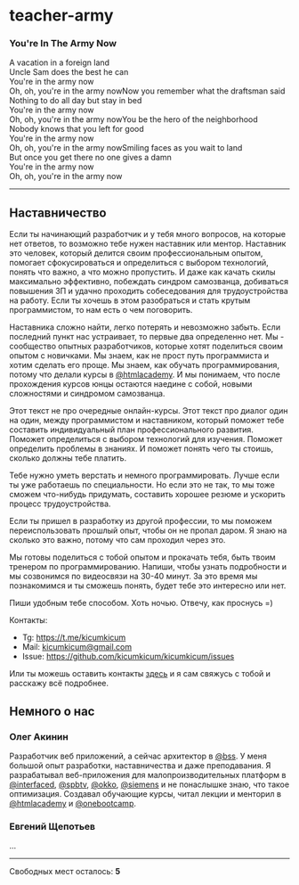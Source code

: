 # teacher-army

### You're In The Army Now

A vacation in a foreign land  
Uncle Sam does the best he can  
You're in the army now  
Oh, oh, you're in the army nowNow you remember what the draftsman said  
Nothing to do all day but stay in bed  
You're in the army now  
Oh, oh, you're in the army nowYou be the hero of the neighborhood  
Nobody knows that you left for good  
You're in the army now  
Oh, oh, you're in the army nowSmiling faces as you wait to land  
But once you get there no one gives a damn  
You're in the army now  
Oh, oh, you're in the army now  

---

## Наставничество

Если ты начинающий разработчик и у тебя много вопросов, на которые нет ответов, то возможно тебе нужен наставник или ментор. Наставник это человек, который делится своим профессиональным опытом, помогает сфокусироваться и определиться с выбором технологий, понять что важно, а что можно пропустить. И даже как качать скилы максимально эффективно, побеждать синдром самозванца, добиваться повышения ЗП и удачно проходить собеседования для трудоустройства на работу. Если ты хочешь в этом разобраться и стать крутым программистом, то нам есть о чем поговорить.

Наставника сложно найти, легко потерять и невозможно забыть. Если последний пункт нас устраивает, то первые два определенно нет. Мы - сообщество опытных разработчиков, которые хотят поделиться своим опытом с новичками. Мы знаем, как не прост путь программиста и хотим сделать его проще. Мы знаем, как обучать программирования, потому что делали курсы в [@htmlacademy](https://htmlacademy.ru). И мы понимаем, что после прохождения курсов юнцы остаются наедине с собой, новыми сложностями и синдромом самозванца.

Этот текст не про очередные онлайн-курсы. Этот текст про диалог один на один, между программистом и наставником, который поможет тебе составить индивидуальный план профессионального развития. Поможет определиться с выбором технологий для изучения. Поможет определить проблемы в знаниях. И поможет понять чего ты стоишь, сколько должны тебе платить.

Тебе нужно уметь верстать и немного программировать. Лучше если ты уже работаешь по специальности. Но если это не так, то мы тоже сможем что-нибудь придумать, составить хорошее резюме и ускорить процесс трудоустройства.

Если ты пришел в разработку из другой профессии, то мы поможем переиспользовать прошлый опыт, чтобы он не пропал даром. Я знаю на сколько это важно, потому что сам проходил через это.

Мы готовы поделиться с тобой опытом и прокачать тебя, быть твоим тренером по программированию. Напиши, чтобы узнать подробности и мы созвонимся по видеосвязи на 30-40 минут. За это время мы познакомимся и ты сможешь понять, будет тебе это интересно или нет.

Пиши удобным тебе способом. Хоть ночью. Отвечу, как проснусь =)

Контакты:
- Tg: https://t.me/kicumkicum
- Mail: kicumkicum@gmail.com
- Issue: https://github.com/kicumkicum/kicumkicum/issues

Или ты можешь оставить контакты [здесь](https://forms.gle/C43ArKRTtFHFh7XY7) и я сам свяжусь с тобой и расскажу всё подробнее.

## Немного о нас

### Олег Акинин

Разработчик веб приложений, а сейчас архитектор в [@bss](https://bssys.com/). У меня большой опыт разработки, наставничества и даже преподавания. Я разрабатывал веб-приложения для малопроизводительных платформ в [@interfaced](https://interfaced.tv), [@spbtv](https://ru.spbtv.com), [@okko](https://okko.tv), [@siemens](https://siemens.com) и не понаслышке знаю, что такое оптимизация. Создавал обучающие курсы, читал лекции и менторил в [@htmlacademy](https://htmlacademy.ru) и [@onebootcamp](https://m.facebook.com/onebootcamp/).

### Евгений Щепотьев

...

---

Свободных мест осталось: **5**

